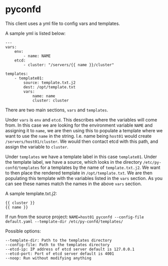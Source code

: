 pyconfd
========================

This client uses a yml file to config vars and templates. 

A sample yml is listed below:

```
---
vars:
    env:
        - name: NAME
    etcd:
        - cluster: "/servers/{{ name }}/cluster"

templates:
    - template01:
        source: template.txt.j2
        dest: /opt/template.txt
        vars:
            name: name
            cluster: cluster
```

There are two main sections, `vars` and `templates`.

Under `vars` is `env` and `etcd`. This describes where the variables will come from. 
In this case we are looking for the environment variable `NAME` and assigning it to 
`name`, we are then using this to populate a template where we want to use the `name` 
in the string. I.e. name being `host01` would create `/servers/host01/cluster`. 
We would then contact etcd with this path, and assign the variable to `cluster`. 

Under `templates` we have a template label in this case `template01`. Under the template
label, we have a source, which looks in the directory `/etc/py-confd/templates` for a 
templates by the name of `template.txt.j2`. We want to then place the rendered template
in `/opt/template.txt`. We are then populating this template with the variables listed in
the `vars` section. As you can see these names match the names in the above `vars` section.

A sample template.txt.j2:
```
{{ cluster }}
{{ name }}
```

If run from the source project:
`NAME=host01 pyconfd --config-file default.yaml --template-dir /etc/py-confd/templates/`

Possible options:
```
--template-dir: Path to the templates directory
--config-file: Path to the templates directory
--etcd-ip: IP address of etcd server default is 127.0.0.1
--etcd-port: Port of etcd server default is 4001
--noop: Run without modifying anything
```
